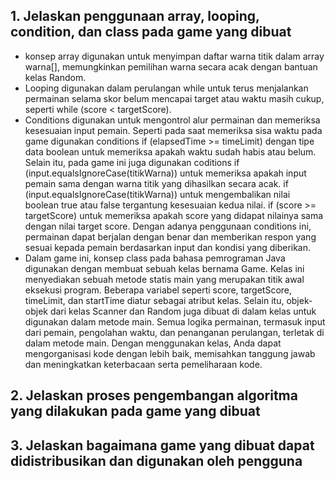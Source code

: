 ## 1. Jelaskan penggunaan array, looping, condition, dan class pada game yang dibuat
- konsep array digunakan untuk menyimpan daftar warna titik dalam array warna[], memungkinkan pemilihan warna secara acak dengan bantuan kelas Random.
- Looping digunakan dalam perulangan while untuk terus menjalankan permainan selama skor belum mencapai target atau waktu masih cukup, seperti while (score < targetScore).
- Conditions digunakan untuk mengontrol alur permainan dan memeriksa kesesuaian input pemain. Seperti pada saat memeriksa sisa waktu pada game digunakan conditions if (elapsedTime >= timeLimit) dengan tipe data boolean untuk memeriksa apakah waktu sudah habis atau belum. Selain itu, pada game ini juga digunakan coditions if (input.equalsIgnoreCase(titikWarna)) untuk memeriksa apakah input pemain sama dengan warna titik yang dihasilkan secara acak. if (input.equalsIgnoreCase(titikWarna)) untuk mengembalikan nilai boolean true atau false tergantung kesesuaian kedua nilai.  if (score >= targetScore) untuk memeriksa apakah score yang didapat nilainya sama dengan nilai target score. Dengan adanya penggunaan conditions ini, permainan dapat berjalan dengan benar dan memberikan respon yang sesuai kepada pemain berdasarkan input dan kondisi yang diberikan.
- Dalam game ini, konsep class pada bahasa pemrograman Java digunakan dengan membuat sebuah kelas bernama Game. Kelas ini menyediakan sebuah metode statis main yang merupakan titik awal eksekusi program. Beberapa variabel seperti score, targetScore, timeLimit, dan startTime diatur sebagai atribut kelas. Selain itu, objek-objek dari kelas Scanner dan Random juga dibuat di dalam kelas untuk digunakan dalam metode main. Semua logika permainan, termasuk input dari pemain, pengolahan waktu, dan penanganan perulangan, terletak di dalam metode main. Dengan menggunakan kelas, Anda dapat mengorganisasi kode dengan lebih baik, memisahkan tanggung jawab dan meningkatkan keterbacaan serta pemeliharaan kode.
## 2. Jelaskan proses pengembangan algoritma yang dilakukan pada game yang dibuat
## 3. Jelaskan bagaimana game yang dibuat dapat didistribusikan dan digunakan oleh pengguna

